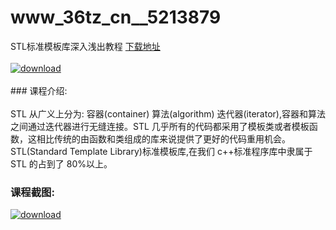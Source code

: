 # www_36tz_cn__5213879
STL标准模板库深入浅出教程
[下载地址](http://www.36tz.cn/article/5213879 "下载地址")
<br/></br>[![download](http://36tz.cn/muke_img/2020_06_12345-3-300x169.jpg "下载地址")](http://www.36tz.cn/article/5213879 "下载地址")
<br/></br>### 课程介绍:<br/></br>STL 从广义上分为: 容器(container) 算法(algorithm) 迭代器(iterator),容器和算法之间通过迭代器进行无缝连接。STL 几乎所有的代码都采用了模板类或者模板函数，这相比传统的由函数和类组成的库来说提供了更好的代码重用机会。STL(Standard Template Library)标准模板库,在我们 c++标准程序库中隶属于 STL 的占到了 80%以上。

### 课程截图:
[![download](http://36tz.cn/muke_img/2020_06_2-79.png "下载地址")](http://www.36tz.cn/article/5213879 "下载地址")
